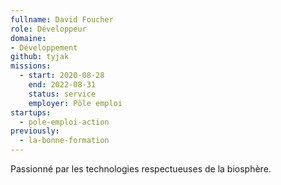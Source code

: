 ```yaml
---
fullname: David Foucher
role: Développeur
domaine: 
- Développement
github: tyjak
missions:
  - start: 2020-08-28
    end: 2022-08-31
    status: service
    employer: Pôle emploi
startups:
  - pole-emploi-action
previously:
  - la-bonne-formation
---
```


Passionné par les technologies respectueuses de la biosphère.
